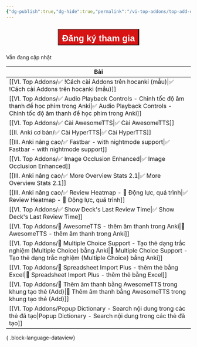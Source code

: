 ```yaml
---
{"dg-publish":true,"dg-hide":true,"permalink":"/vi-top-addons/top-add-ons-khuyen-nghi/","hide":true,"dgPassFrontmatter":true}
---
```



<div style="display: flex; flex-direction: column; align-items: center; cursor: pointer;">
  <a href="https://hocanki.com/tham-gia-nhom-huong-dan-anki/" target="_blank">
    <button style="height:45px;font-size: 24px; padding: 10px; margin: 10px 0; background: #D71313; font-weight: 600; color: white;">Đăng ký tham gia</button>
  </a>
</div>


Vẫn đang cập nhật

| Bài                                                                                                                                                                                        |
| ------------------------------------------------------------------------------------------------------------------------------------------------------------------------------------------ |
| [[VI. Top Addons/✅ !Cách cài Addons trên hocanki (mẫu)\|✅ !Cách cài Addons trên hocanki (mẫu)]]                                                                                         |
| [[VI. Top Addons/✅ Audio Playback Controls - Chỉnh tốc độ âm thanh để học phim trong Anki\|✅ Audio Playback Controls - Chỉnh tốc độ âm thanh để học phim trong Anki]]                   |
| [[VI. Top Addons/✅ Cài AwesomeTTS\|✅ Cài AwesomeTTS]]                                                                                                                                   |
| [[II. Anki cơ bản/✅ Cài HyperTTS\|✅ Cài HyperTTS]]                                                                                                                                      |
| [[III. Anki nâng cao/✅ Fastbar - with nightmode support\|✅ Fastbar - with nightmode support]]                                                                                           |
| [[VI. Top Addons/✅ Image Occlusion Enhanced\|✅ Image Occlusion Enhanced]]                                                                                                               |
| [[III. Anki nâng cao/✅ More Overview Stats 2.1\|✅ More Overview Stats 2.1]]                                                                                                             |
| [[III. Anki nâng cao/✅ Review Heatmap - 💪 Động lực, quá trình\|✅ Review Heatmap - 💪 Động lực, quá trình]]                                                                             |
| [[VI. Top Addons/✅ Show Deck's Last Review Time\|✅ Show Deck's Last Review Time]]                                                                                                       |
| [[VI. Top Addons/👑 AwesomeTTS - thêm âm thanh trong Anki\|👑 AwesomeTTS - thêm âm thanh trong Anki]]                                                                                   |
| [[VI. Top Addons/👑 Multiple Choice Support - Tạo thẻ dạng trắc nghiệm (Multiple Choice) bằng Anki\|👑 Multiple Choice Support - Tạo thẻ dạng trắc nghiệm (Multiple Choice) bằng Anki]] |
| [[VI. Top Addons/👑 Spreadsheet Import Plus - thêm thẻ bằng Excel\|👑 Spreadsheet Import Plus - thêm thẻ bằng Excel]]                                                                   |
| [[VI. Top Addons/👑 Thêm âm thanh bằng AwesomeTTS trong khung tạo thẻ (Add)\|👑 Thêm âm thanh bằng AwesomeTTS trong khung tạo thẻ (Add)]]                                               |
| [[VI. Top Addons/Popup Dictionary - Search nội dung trong các thẻ đã tạo\|Popup Dictionary - Search nội dung trong các thẻ đã tạo]]                                                     |

{ .block-language-dataview}